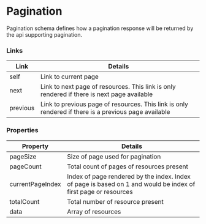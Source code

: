 # Pagination

Pagination schema defines how a pagination response will be returned by the api supporting pagination.

### Links

| Link | Details |
| ---- | ---- |
| self | Link to current page |
| next | Link to next page of resources. This link is only rendered if there is next page available |
| previous | Link to previous page of resources. This link is only rendered if there is a previous page available |


### Properties

| Property | Details |
| -------- | ------- |
| pageSize | Size of page used for pagination |
| pageCount | Total count of pages of resources present |
| currentPageIndex | Index of page rendered by the index. Index of page is based on 1 and would be index of first page or resources |
| totalCount | Total number of resource present |
| data | Array of resources |
